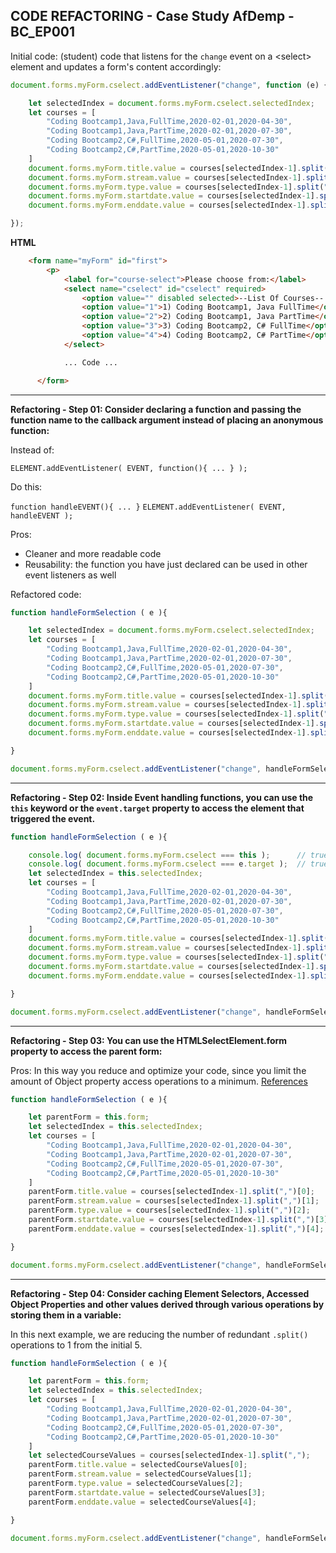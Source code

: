 ## CODE REFACTORING - Case Study AfDemp - BC_EP001

Initial code: (student) code that listens for the `change` event on a &lt;select&gt; element and updates a form's content accordingly:

```javascript
document.forms.myForm.cselect.addEventListener("change", function (e) {

    let selectedIndex = document.forms.myForm.cselect.selectedIndex;
    let courses = [
        "Coding Bootcamp1,Java,FullTime,2020-02-01,2020-04-30",
        "Coding Bootcamp1,Java,PartTime,2020-02-01,2020-07-30",
        "Coding Bootcamp2,C#,FullTime,2020-05-01,2020-07-30",
        "Coding Bootcamp2,C#,PartTime,2020-05-01,2020-10-30"
    ]
    document.forms.myForm.title.value = courses[selectedIndex-1].split(",")[0];
    document.forms.myForm.stream.value = courses[selectedIndex-1].split(",")[1];
    document.forms.myForm.type.value = courses[selectedIndex-1].split(",")[2];
    document.forms.myForm.startdate.value = courses[selectedIndex-1].split(",")[3];
    document.forms.myForm.enddate.value = courses[selectedIndex-1].split(",")[4];

});
```

**HTML**

```html
    <form name="myForm" id="first">
        <p>
            <label for="course-select">Please choose from:</label>
            <select name="cselect" id="cselect" required>
                <option value="" disabled selected>--List Of Courses-- </option>
                <option value="1">1) Coding Bootcamp1, Java FullTime</option>
                <option value="2">2) Coding Bootcamp1, Java PartTime</option>
                <option value="3">3) Coding Bootcamp2, C# FullTime</option>
                <option value="4">4) Coding Bootcamp2, C# PartTime</option>
            </select>

            ... Code ...

      </form>

```

---
**Refactoring - Step 01: Consider declaring a function and passing the function name to the callback argument instead of placing an anonymous function:**

Instead of:

`ELEMENT.addEventListener( EVENT, function(){ ... } );`

Do this:

`function handleEVENT(){ ... }`
`ELEMENT.addEventListener( EVENT, handleEVENT );`

Pros:
- Cleaner and more readable code
- Reusability: the function you have just declared can be used in other event listeners as well

Refactored code:

```javascript
function handleFormSelection ( e ){

    let selectedIndex = document.forms.myForm.cselect.selectedIndex;
    let courses = [
        "Coding Bootcamp1,Java,FullTime,2020-02-01,2020-04-30",
        "Coding Bootcamp1,Java,PartTime,2020-02-01,2020-07-30",
        "Coding Bootcamp2,C#,FullTime,2020-05-01,2020-07-30",
        "Coding Bootcamp2,C#,PartTime,2020-05-01,2020-10-30"
    ]
    document.forms.myForm.title.value = courses[selectedIndex-1].split(",")[0];
    document.forms.myForm.stream.value = courses[selectedIndex-1].split(",")[1];
    document.forms.myForm.type.value = courses[selectedIndex-1].split(",")[2];
    document.forms.myForm.startdate.value = courses[selectedIndex-1].split(",")[3];
    document.forms.myForm.enddate.value = courses[selectedIndex-1].split(",")[4];

}

document.forms.myForm.cselect.addEventListener("change", handleFormSelection );
```
---
**Refactoring - Step 02: Inside Event handling functions, you can use the `this` keyword or the `event.target` property to access the element that triggered the event.**

```javascript
function handleFormSelection ( e ){

    console.log( document.forms.myForm.cselect === this );      // true
    console.log( document.forms.myForm.cselect === e.target );  // true
    let selectedIndex = this.selectedIndex;
    let courses = [
        "Coding Bootcamp1,Java,FullTime,2020-02-01,2020-04-30",
        "Coding Bootcamp1,Java,PartTime,2020-02-01,2020-07-30",
        "Coding Bootcamp2,C#,FullTime,2020-05-01,2020-07-30",
        "Coding Bootcamp2,C#,PartTime,2020-05-01,2020-10-30"
    ]
    document.forms.myForm.title.value = courses[selectedIndex-1].split(",")[0];
    document.forms.myForm.stream.value = courses[selectedIndex-1].split(",")[1];
    document.forms.myForm.type.value = courses[selectedIndex-1].split(",")[2];
    document.forms.myForm.startdate.value = courses[selectedIndex-1].split(",")[3];
    document.forms.myForm.enddate.value = courses[selectedIndex-1].split(",")[4];

}

document.forms.myForm.cselect.addEventListener("change", handleFormSelection );
```
---
**Refactoring - Step 03: You can use the HTMLSelectElement.form property to access the parent form:**

Pros: In this way you reduce and optimize your code, since you limit the amount of Object property access operations to a minimum.
[References](https://developer.mozilla.org/en-US/docs/Web/API/HTMLSelectElement/form)

```javascript
function handleFormSelection ( e ){

    let parentForm = this.form;
    let selectedIndex = this.selectedIndex;
    let courses = [
        "Coding Bootcamp1,Java,FullTime,2020-02-01,2020-04-30",
        "Coding Bootcamp1,Java,PartTime,2020-02-01,2020-07-30",
        "Coding Bootcamp2,C#,FullTime,2020-05-01,2020-07-30",
        "Coding Bootcamp2,C#,PartTime,2020-05-01,2020-10-30"
    ]
    parentForm.title.value = courses[selectedIndex-1].split(",")[0];
    parentForm.stream.value = courses[selectedIndex-1].split(",")[1];
    parentForm.type.value = courses[selectedIndex-1].split(",")[2];
    parentForm.startdate.value = courses[selectedIndex-1].split(",")[3];
    parentForm.enddate.value = courses[selectedIndex-1].split(",")[4];

}

document.forms.myForm.cselect.addEventListener("change", handleFormSelection );
```
---
**Refactoring - Step 04: Consider caching Element Selectors, Accessed Object Properties and other values derived through various operations by storing them in a variable:**

In this next example, we are reducing the number of redundant `.split()` operations to 1 from the initial 5.

```javascript
function handleFormSelection ( e ){

    let parentForm = this.form;
    let selectedIndex = this.selectedIndex;
    let courses = [
        "Coding Bootcamp1,Java,FullTime,2020-02-01,2020-04-30",
        "Coding Bootcamp1,Java,PartTime,2020-02-01,2020-07-30",
        "Coding Bootcamp2,C#,FullTime,2020-05-01,2020-07-30",
        "Coding Bootcamp2,C#,PartTime,2020-05-01,2020-10-30"
    ]
    let selectedCourseValues = courses[selectedIndex-1].split(",");
    parentForm.title.value = selectedCourseValues[0];
    parentForm.stream.value = selectedCourseValues[1];
    parentForm.type.value = selectedCourseValues[2];
    parentForm.startdate.value = selectedCourseValues[3];
    parentForm.enddate.value = selectedCourseValues[4];

}

document.forms.myForm.cselect.addEventListener("change", handleFormSelection );
```
